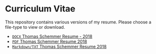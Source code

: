 # Curriculum Vitae

This repository contains various versions of my resume.  Please choose a file-type to view or download.

- [`DOCX` Thomas Schemmer Resume - 2018](https://github.com/tschemmer/curriculum-vitae/raw/master/thomas-schemmer_resume.docx)
- [`PDF` Thomas Schemmer Resume 2018](https://github.com/tschemmer/curriculum-vitae/raw/master/thomas-schemmer_resume.pdf)
- [`Markdown/TXT` Thomas Schemmer Resume 2018](https://github.com/tschemmer/curriculum-vitae/raw/master/thomas-schemmer_resume.md)
